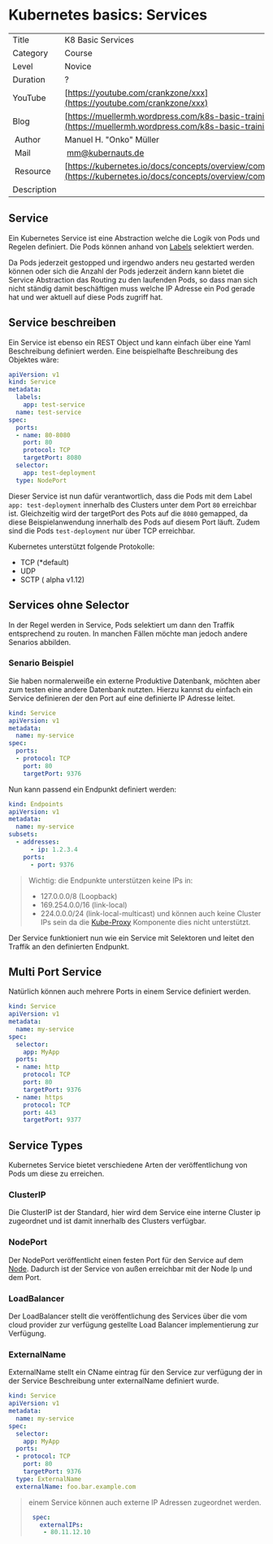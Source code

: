 # Kubernetes basics: Services

|||
|---|---|
| Title | K8 Basic Services |
| Category | Course |
| Level | Novice |
| Duration | ? |
| YouTube | [https://youtube.com/crankzone/xxx](https://youtube.com/crankzone/xxx) |
| Blog | [https://muellermh.wordpress.com/k8s-basic-training-etcd](https://muellermh.wordpress.com/k8s-basic-training-etcd)  |
| Author | Manuel H. "Onko" Müller |
| Mail | mm@kubernauts.de |
| Resource | [https://kubernetes.io/docs/concepts/overview/components/](https://kubernetes.io/docs/concepts/overview/components/) |
| Description |  |

## Service

Ein Kubernetes Service ist eine Abstraction welche die Logik von Pods und Regelen definiert. Die Pods können anhand von [Labels](10-k8-basic-label.md) selektiert werden.

Da Pods jederzeit gestopped und irgendwo anders neu gestarted werden können oder sich die Anzahl der Pods jederzeit ändern kann bietet die Service Abstraction das Routing zu den laufenden Pods, so dass man sich nicht ständig damit beschäftigen muss welche IP Adresse ein Pod gerade hat und wer aktuell auf diese Pods zugriff hat.

## Service beschreiben

Ein Service ist ebenso ein REST Object und kann einfach über eine Yaml Beschreibung definiert werden. Eine beispielhafte Beschreibung des Objektes wäre:

```yaml
apiVersion: v1
kind: Service
metadata:
  labels:
    app: test-service
  name: test-service
spec:
  ports:
  - name: 80-8080
    port: 80
    protocol: TCP
    targetPort: 8080
  selector:
    app: test-deployment
  type: NodePort
```

Dieser Service ist nun dafür verantwortlich, dass die Pods mit dem Label `app: test-deployment` innerhalb des Clusters unter dem Port `80` erreichbar ist. Gleichzeitig wird der targetPort des Pots auf die `8080` gemapped, da diese Beispielanwendung innerhalb des Pods auf diesem Port läuft. Zudem sind die Pods `test-deployment` nur über TCP erreichbar.

Kubernetes unterstützt folgende Protokolle:

* TCP (*default)
* UDP
* SCTP ( alpha v1.12)

## Services ohne Selector

In der Regel werden in Service, Pods selektiert um dann den Traffik entsprechend zu routen. In manchen Fällen möchte man jedoch andere Senarios abbilden.

### Senario Beispiel

Sie haben normalerweiße ein externe Produktive Datenbank, möchten aber zum testen eine andere Datenbank nutzten.
Hierzu kannst du einfach ein Service definieren der den Port auf eine definierte IP Adresse leitet.

```yaml
kind: Service
apiVersion: v1
metadata:
  name: my-service
spec:
  ports:
  - protocol: TCP
    port: 80
    targetPort: 9376
```

Nun kann passend ein Endpunkt definiert werden:

```yaml
kind: Endpoints
apiVersion: v1
metadata:
  name: my-service
subsets:
  - addresses:
      - ip: 1.2.3.4
    ports:
      - port: 9376
```

> Wichtig: die Endpunkte unterstützen keine IPs in:
> * 127.0.0.0/8 (Loopback)
> * 169.254.0.0/16 (link-local)
> * 224.0.0.0/24 (link-local-multicast)
> und können auch keine Cluster IPs sein da die [Kube-Proxy](3-k8s-basic-node#kube-proxy) Komponente dies nicht unterstützt.

Der Service funktioniert nun wie ein Service mit Selektoren und leitet den Traffik an den definierten Endpunkt.

## Multi Port Service

Natürlich können auch mehrere Ports in einem Service definiert werden.

```yaml
kind: Service
apiVersion: v1
metadata:
  name: my-service
spec:
  selector:
    app: MyApp
  ports:
  - name: http
    protocol: TCP
    port: 80
    targetPort: 9376
  - name: https
    protocol: TCP
    port: 443
    targetPort: 9377
```

## Service Types

Kubernetes Service bietet verschiedene Arten der veröffentlichung von Pods um diese zu erreichen.

### ClusterIP

Die ClusterIP ist der Standard, hier wird dem Service eine interne Cluster ip zugeordnet und ist damit innerhalb des Clusters verfügbar.

### NodePort

Der NodePort veröffentlicht einen festen Port für den Service auf dem [Node](3-k8s-basic-node.md). Dadurch ist der Service von außen erreichbar mit der Node Ip und dem Port.

### LoadBalancer

Der LoadBalancer stellt die veröffentlichung des Services über die vom cloud provider zur verfügung gestellte Load Balancer implementierung zur Verfügung.

### ExternalName

ExternalName stellt ein CName eintrag für den Service zur verfügung der in der Service Beschreibung unter externalName definiert wurde.

```yaml
kind: Service
apiVersion: v1
metadata:
  name: my-service
spec:
  selector:
    app: MyApp
  ports:
  - protocol: TCP
    port: 80
    targetPort: 9376
  type: ExternalName
  externalName: foo.bar.example.com
```

> einem Service können auch externe IP Adressen zugeordnet werden.
> ```yaml
>  spec:
>    externalIPs:
>     - 80.11.12.10
> ```
